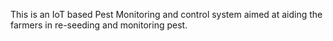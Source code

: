 
This is an IoT based Pest Monitoring and control system aimed at aiding the farmers in re-seeding and monitoring pest. 
